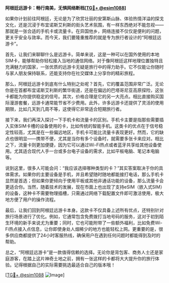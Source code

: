 **阿根廷远游卡：畅行南美，无惧网络断档[[TG💪+ @esim1088](https://t.me/s/esim1088)]**

如果你计划前往阿根廷，无论是为了欣赏壮丽的安第斯山脉、体验热情洋溢的探戈文化，还是沉浸于布宜诺斯艾利斯的街头艺术氛围，有一样东西绝对不能忽视——那就是一张合适的手机卡或流量卡。在异国他乡，网络连接不仅仅是便利的问题，更关乎安全与效率。而今天，我们要隆重推荐的就是专为旅行者设计的“阿根廷远游卡”。

首先，让我们来聊聊什么是远游卡。简单来说，这是一种可以在国外使用的本地SIM卡，能够帮助你轻松接入当地的通信网络。对于像阿根廷这样地理位置独特且充满魅力的国家，一张优质的远游卡无疑是旅行中的得力助手。它不仅能让你随时与家人朋友保持联系，还能支持你在社交媒体上分享你的精彩旅程。

那么，阿根廷远游卡到底有什么特别之处呢？首先，它的覆盖范围非常广泛。无论你是在首都布宜诺斯艾利斯的繁华街道，还是在偏远的巴塔哥尼亚高原探险，这张卡都能为你提供稳定的信号。其次，价格合理是它的另一大亮点。相比直接购买国际漫游套餐，远游卡通常能节省不少费用。此外，许多远游卡还提供了灵活的使用期限，比如几天到几周不等，这使得它非常适合短期旅行者。

接下来，我们再深入探讨一下手机卡和流量卡的区别。手机卡主要是指那些需要插入实体SIM卡槽的设备使用的卡，比如传统的智能手机。这类卡的优点在于信号稳定性较高，尤其是在一些偏远地区，手机卡可能比流量卡表现更好。然而，它的缺点也很明显——携带不便，尤其是当你有多个设备时，就需要多张卡来应对。相比之下，流量卡则更加便捷，因为它可以通过Wi-Fi热点或者蓝牙共享给其他设备使用。尤其适合现代人手一台或多台电子设备的需求，比如平板电脑、笔记本电脑等。

说到这里，很多人可能会问：“我应该选择哪种类型的卡？”其实答案取决于你的具体需求。如果你的主要设备是手机，并且希望随时随地都能接打电话，那么手机卡显然是首选；但如果你更倾向于使用平板或其他非通话功能的设备，那么流量卡会更适合你。当然，随着技术的发展，现在市面上也出现了支持eSIM（嵌入式SIM）的设备，这种卡不需要物理插槽，只需通过网络下载配置文件即可激活使用，极大地方便了用户的操作流程。

最后，让我们回到阿根廷远游卡本身。这款卡不仅具备上述所有优点，还特别针对旅行场景进行了优化。例如，它通常包含免费拨打当地号码的服务，这对于初到陌生环境的新手来说尤为重要；同时，它也可能附带了一些额外福利，比如免费Wi-Fi热点接入点信息，让你即使身处人烟稀少的地方也能轻松上网。更重要的是，很多供应商都提供了24小时客服热线，确保用户在遇到任何问题时都能得到及时的帮助。

总之，“阿根廷远游卡”是一款值得信赖的选择。无论你是背包客、商务人士还是家庭游客，在踏上这片神奇土地之前，拥有一张这样的卡都将大大提升你的旅行体验。记得根据自己的实际需要挑选最适合自己的版本哦！

[[TG💪+ @esim1088](https://t.me/s/esim1088) ![Image](https://i.postimg.cc/4NQfJmqS/Snipaste-2025-05-13-00-14-12.png)]